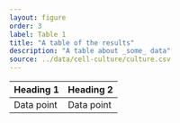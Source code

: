 ```yaml
---
layout: figure
order: 3
label: Table 1
title: "A table of the results"
description: "A table about _some_ data"
source: ../data/cell-culture/culture.csv
---
```

<table>
<thead>
    <tr>
    <th>Heading 1</th>
    <th>Heading 2</th>
    </tr>
</thead>
<tbody>
    <tr>
    <td>Data point</td>
    <td>Data point</td>
    </tr>
</tbody>
</table>
